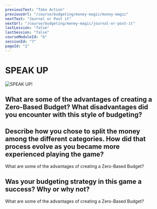```yaml
---
previousText: "Take Action"
previousUrl: "/course/budgeting/money-magic/money-magic"
nextText: "Journal or Post it"
nextUrl: "/course/budgeting/money-magic/journal-or-post-it"
lastLession: "false"
lastSession: "false"
courseModuleId: "6"
sessionId: "7"
pageId: "2"
---
```



# SPEAK UP

![SPEAK UP!](/assets/img/lets-talk-about-it.png) 

## What are some of the advantages of creating a Zero-Based Budget? What disadvantages did you encounter with this style of budgeting?
<sparkle-feed-post assignment-name="What are some of the advantages of creating a Zero-Based Budget?" ></sparkle-feed-post>

## Describe how you chose to split the money among the different categories. How did that process evolve as you became more experienced playing the game? 
<sparkle-feed-post assignment-name="Describe how you chose to split the money among the different categories." >What are some of the advantages of creating a Zero-Based Budget?</sparkle-feed-post>

## Was your budgeting strategy in this game a success? Why or why not?
<sparkle-feed-post assignment-name="What are some of the advantages of creating a Zero-Based Budget?" >What are some of the advantages of creating a Zero-Based Budget?</sparkle-feed-post>
